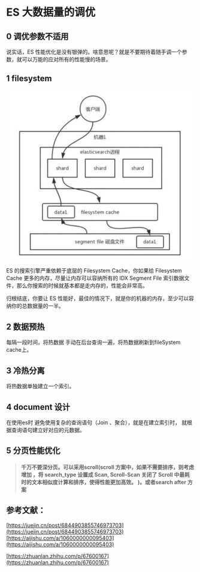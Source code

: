 # ES 大数据量的调优

## 0  调优参数不适用

说实话，ES 性能优化是没有银弹的。啥意思呢？就是不要期待着随手调一个参数，就可以万能的应对所有的性能慢的场景。



## 1 filesystem

![](../../.gitbook/assets/image%20%2822%29.png)



ES 的搜索引擎严重依赖于底层的 Filesystem Cache，你如果给 Filesystem Cache 更多的内存，尽量让内存可以容纳所有的 IDX Segment File 索引数据文件，那么你搜索的时候就基本都是走内存的，性能会非常高。

归根结底，你要让 ES 性能好，最佳的情况下，就是你的机器的内存，至少可以容纳你的总数据量的一半。



## 2 数据预热

每隔一段时间，将热数据 手动在后台查询一遍，将热数据刷新到fileSystem cache上。

## 3 冷热分离

将热数据单独建立一个索引。

## 4 document 设计

在使用es时 避免使用复杂的查询语句（Join 、聚合），就是在建立索引时， 就根据查询语句建立好对应的元数据。

## 5 **分页性能优化**

> #### **千万不要深分页。可以采用scroll\(scroll 方案中，如果不需要排序，则考虑增加** ，将 search\_type 设置成 Scan,  Scroll-Scan 关闭了 Scroll 中最耗时的文本相似度计算和排序，使得性能更加高效。 **\)。或者search after 方案**

## 参考文献：

[https://juejin.cn/post/6844903855746973703](https://juejin.cn/post/6844903855746973703)  
[https://aijishu.com/a/1060000000095403](https://aijishu.com/a/1060000000095403)

[https://zhuanlan.zhihu.com/p/67600167](https://zhuanlan.zhihu.com/p/67600167)


